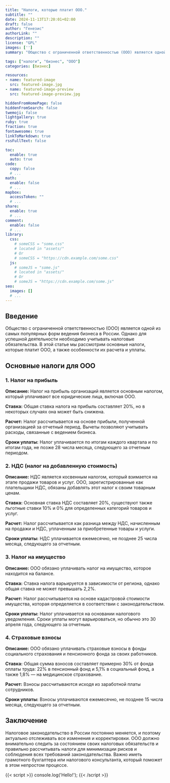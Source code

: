 ```yaml
---
title: "Налоги, которые платит ООО."
subtitle: ""
date: 2024-11-13T17:20:01+02:00
draft: false
author: "Генезис"
authorLink: ""
description: ""
license: "GPL"
images: ['']
summary: "Общество с ограниченной ответственностью (ООО) является одной из самых популярных форм ведения бизнеса в России. Однако для успешной деятельности необходимо учитывать налоговые обязательства. В этой статье мы рассмотрим основные налоги, которые платит ООО, а также особенности их расчета и уплаты."

tags: ["налоги", "бизнес", "ООО"]
categories: [бизнес]

resources:
- name: featured-image
  src: featured-image.jpg
- name: featured-image-preview
  src: featured-image-preview.jpg

hiddenFromHomePage: false
hiddenFromSearch: false
twemoji: false
lightgallery: true
ruby: true
fraction: true
fontawesome: true
linkToMarkdown: true
rssFullText: false

toc:
  enable: true
  auto: true
code:
  copy: false
  # ...
math:
  enable: false
  # ...
mapbox:
  accessToken: ""
  # ...
share:
  enable: true
  # ...
comment:
  enable: false
  # ...
library:
  css:
    # someCSS = "some.css"
    # located in "assets/"
    # Or
    # someCSS = "https://cdn.example.com/some.css"
  js:
    # someJS = "some.js"
    # located in "assets/"
    # Or
    # someJS = "https://cdn.example.com/some.js"
seo:
  images: []
  # ...
---
```

## Введение

Общество с ограниченной ответственностью (ООО) является одной из самых популярных форм ведения бизнеса в России. Однако для успешной деятельности необходимо учитывать налоговые обязательства. В этой статье мы рассмотрим основные налоги, которые платит ООО, а также особенности их расчета и уплаты.

## Основные налоги для ООО

### 1. Налог на прибыль

**Описание:** Налог на прибыль организаций является основным налогом, который уплачивают все юридические лица, включая ООО.

**Ставка:** Общая ставка налога на прибыль составляет 20%, но в некоторых случаях она может быть снижена.

**Расчет:** Налог рассчитывается на основе прибыли, полученной организацией за отчетный период. Вычеты позволяют учитывать расходы, связанные с ведением бизнеса. 

**Сроки уплаты:** Налог уплачивается по итогам каждого квартала и по итогам года, не позже 28 числа месяца, следующего за отчетным периодом.

### 2. НДС (налог на добавленную стоимость)

**Описание:** НДС является косвенным налогом, который взимается на этапе продажи товаров и услуг. ООО, зарегистрированные как плательщики НДС, обязаны добавлять этот налог к своим товарным ценам.

**Ставка:** Основная ставка НДС составляет 20%, существуют также льготные ставки 10% и 0% для определенных категорий товаров и услуг.

**Расчет:** Налог рассчитывается как разница между НДС, начисленным на продажи и НДС, уплаченным за приобретенные товары и услуги.

**Сроки уплаты:** НДС уплачивается ежемесячно, не позднее 25 числа месяца, следующего за отчетным.

### 3. Налог на имущество

**Описание:** ООО обязано уплачивать налог на имущество, которое находится на балансе.

**Ставка:** Ставка налога варьируется в зависимости от региона, однако общая ставка не может превышать 2,2%.

**Расчет:** Налог рассчитывается на основе кадастровой стоимости имущества, которая определяется в соответствии с законодательством.

**Сроки уплаты:** Налог уплачивается на основании налогового уведомления. Сроки уплаты могут варьироваться, но обычно это 30 апреля года, следующего за отчетным.

### 4. Страховые взносы

**Описание:** ООО обязано уплачивать страховые взносы в фонды социального страхования и пенсионного фонда за своих работников.

**Ставка:** Общая сумма взносов составляет примерно 30% от фонда оплаты труда: 22% в пенсионный фонд и 5,1% в социальный фонд, а также 1,8% — на медицинское страхование.

**Расчет:** Взносы рассчитываются исходя из заработной платы сотрудников.

**Сроки уплаты:** Взносы уплачиваются ежемесячно, не позднее 15 числа месяца, следующего за отчетным.

## Заключение

Налоговое законодательство в России постоянно меняется, и поэтому актуально отслеживать все изменения и корректировки. ООО должно внимательно следить за состоянием своих налоговых обязательств и правильно рассчитывать налоги для минимизации рисков и соблюдения всех требований законодательства. Важно иметь грамотного бухгалтера или налогового консультанта, который поможет в этом непростом процессе.

{{< script >}}
console.log('Hello!');
{{< /script >}}